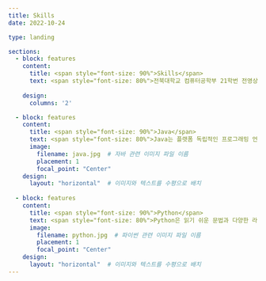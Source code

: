 ```yaml
---
title: Skills
date: 2022-10-24

type: landing

sections:
  - block: features
    content:
      title: <span style="font-size: 90%">Skills</span>
      text: <span style="font-size: 80%">전북대학교 컴퓨터공학부 21학번 전영상입니다. 백엔드에 관심있습니다. 연락은 아래를 통해주시면 감사하겠습니다.</span>
    
    design:
      columns: '2'

  - block: features
    content:
      title: <span style="font-size: 90%">Java</span>
      text: <span style="font-size: 80%">Java는 플랫폼 독립적인 프로그래밍 언어로, 다양한 어플리케이션에서 사용됩니다.</span>
      image:
        filename: java.jpg  # 자바 관련 이미지 파일 이름
        placement: 1
        focal_point: "Center"
    design:
      layout: "horizontal"  # 이미지와 텍스트를 수평으로 배치
      
  - block: features
    content:
      title: <span style="font-size: 90%">Python</span>
      text: <span style="font-size: 80%">Python은 읽기 쉬운 문법과 다양한 라이브러리로 유명한 프로그래밍 언어입니다.</span>
      image:
        filename: python.jpg  # 파이썬 관련 이미지 파일 이름
        placement: 1
        focal_point: "Center"
    design:
      layout: "horizontal"  # 이미지와 텍스트를 수평으로 배치
---
```

